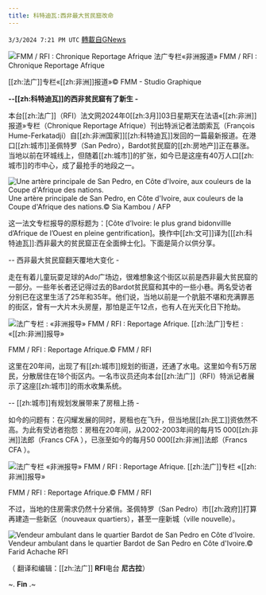 ```yaml
---
title: 科特迪瓦:西非最大贫民窟改命
---
```

`3/3/2024 7:21 PM UTC` [轉載自GNews](https://gnews.org/articles/2361462)

![FMM / RFI : Chronique Reportage Afrique  法广专栏«非洲报道»](https://s.rfi.fr/media/display/e7d197f2-356c-11eb-a56b-005056bf87d6/reportage-afrique-1.png "FMM / RFI : Chronique Reportage Afrique  法广专栏«非洲报道»")  FMM / RFI : Chronique Reportage Afrique

[[zh:法广]]专栏«[[zh:非洲]]报道»© FMM - Studio Graphique

**--[[zh:科特迪瓦]]的西非贫民窟有了新生 -**

本台[[zh:法广]]（RFI）法文网2024年0[[zh:3月]]03日星期天在法语«[[zh:非洲]]报道»专栏（Chronique Reportage Afrique）刊出特派记者法朗索瓦（François Hume-Ferkatadji）自[[zh:非洲国家]][[zh:科特迪瓦]]发回的一篇最新报道。在港口[[zh:城市]]圣佩特罗（San Pedro），Bardot贫民窟的[[zh:房地产]]正在暴涨。当地以前在环城线上，但随着[[zh:城市]]的扩张，如今已是这座有40万人口[[zh:城市]]的市中心，成了最抢手的地段之一。

![Une artère principale de San Pedro, en Côte d&#039;Ivoire, aux couleurs de la Coupe d&#039;Afrique des nations.](https://s.rfi.fr/media/display/2956cd48-b713-11ee-9725-005056bfb2b6/000_34FP2RK.jpg "Une artère principale de San Pedro, en Côte d&#039;Ivoire, aux couleurs de la Coupe d&#039;Afrique des nations.")  Une artère principale de San Pedro, en Côte d&#039;Ivoire, aux couleurs de la Coupe d&#039;Afrique des nations.© Sia Kambou / AFP

这一法文专栏报导的原标题为：[Côte d’Ivoire: le plus grand bidonvillle d’Afrique de l’Ouest en pleine gentrification]。换作中[[zh:文可]]译为[[[zh:科特迪瓦]]:西非最大的贫民窟正在全面绅士化]。下面是简介以供分享。

-- 西非最大贫民窟翻天覆地大变化 -

走在有着儿童玩耍足球的Ado广场边，很难想象这个街区以前是西非最大贫民窟的一部分。一些年长者还记得过去的Bardot贫民窟和其中的一些小巷。两名受访者分别已在这里生活了25年和35年。他们说，当地以前是一个肮脏不堪和充满罪恶的街区，曾有一大片木头房屋，那怕是正午12点，也有人在光天化日下抢劫。

![法广专栏 : «非洲报导» FMM / RFI : Reportage Afrique.](https://s.rfi.fr/media/display/e6d72e1c-f44d-11ea-887a-005056a98db9/reportage-afrique.png "法广专栏 : «非洲报导» FMM / RFI : Reportage Afrique.")  [[zh:法广]]专栏 : «[[zh:非洲]]报导»

FMM / RFI : Reportage Afrique.© FMM / RFI

这里在20年间，出现了有[[zh:城市]]规划的街道，还通了水电。这里如今有5万居民，分散居住在18个街区内。一名市议员还向本台[[zh:法广]]（RFI）特派记者展示了这座[[zh:城市]]的雨水收集系统。

-- [[zh:城市]]有规划发展带来了房租上扬 -

如今的问题有：在闪耀发展的同时，房租也在飞升，但当地居[[zh:民工]]资依然不高。为此有受访者抱怨：房租在20年间，从2002-2003年间的每月15 000[[zh:非洲]]法郎（Francs CFA ），已涨至如今的每月50 000[[zh:非洲]]法郎（Francs CFA ）。

![法广专栏 «非洲报导» FMM / RFI : Reportage Afrique.](https://s.rfi.fr/media/display/78272c7c-5fd0-11ea-90a0-005056a964fe/rfi_reportage_afrique.jpg "法广专栏 «非洲报导» FMM / RFI : Reportage Afrique.")  [[zh:法广]]专栏 «[[zh:非洲]]报导»

FMM / RFI : Reportage Afrique.© FMM / RFI

不过，当地的住房需求仍然十分紧俏。圣佩特罗（San Pedro）市[[zh:政府]]打算再建造一些新区（nouveaux quartiers），甚至一座新城（ville nouvelle）。

![Vendeur ambulant dans le quartier Bardot de San Pedro en Côte d&#039;Ivoire.](https://s.rfi.fr/media/display/775a53ae-b905-11ee-a788-005056a90284/photosanpedro.jpg "Vendeur ambulant dans le quartier Bardot de San Pedro en Côte d&#039;Ivoire.")  Vendeur ambulant dans le quartier Bardot de San Pedro en Côte d&#039;Ivoire.© Farid Achache RFI

（ 翻译和编辑：[[zh:法广]] **RFI**电台 **尼古拉**）

~. **Fin** .~
